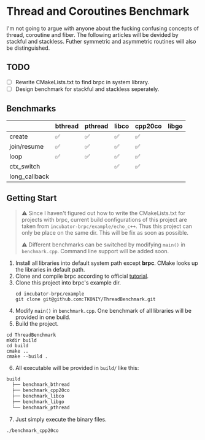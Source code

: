 # Thread and Coroutines Benchmark
I'm not going to argue with anyone about the fucking confusing concepts of thread, coroutine and fiber. The following articles will be devided by stackful and stackless. Futher symmetric and asymmetric routines will also be distinguished.
## TODO
- [ ] Rewrite CMakeLists.txt to find brpc in system library.
- [ ] Design benchmark for stackful and stackless seperately.
## Benchmarks
|               | bthread | pthread | libco | cpp20co | libgo |
| ------------- | ------- | ------- | ----- | ------- | ----- |
| create        | ✅       | ✅       | ✅     | ✅       |       |
| join/resume   | ✅       | ✅       | ✅     | ✅       |       |
| loop          | ✅       | ✅       | ✅     | ✅       |       |
| ctx_switch    |         |         | ✅     | ✅       |       |
| long_callback |         |         |       |         |       |
## Getting Start
> ⚠️ Since I haven't figured out how to write the CMakeLists.txt for projects with brpc, current build configurations of this project are taken from `incubator-brpc/example/echo_c++`. Thus this project can only be place on the same dir. This will be fix as soon as possible.
> 
> ⚠️ Different benchmarks can be switched by modifying `main()` in `benchmark.cpp`. Command line support will be added soon.
1. Install all libraries into default system path except **brpc**. CMake looks up the libraries in default path.
2. Clone and compile brpc according to official [tutorial](https://github.com/apache/incubator-brpc/blob/master/docs/cn/getting_started.md).
3. Clone this project into brpc's example dir.
   ```shell
   cd incubator-brpc/example
   git clone git@github.com:TKONIY/ThreadBenchmark.git
   ```
4. Modify `main()` in `benchmark.cpp`. One benchmark of all libraries will be provided in one build. 
5. Build the project.
  ```shell
  cd ThreadBenchmark
  mkdir build
  cd build
  cmake ..
  cmake --build .
  ```
6. All executable will be provided in `build/` like this:
  ```txt
  build
    ├── benchmark_bthread
    ├── benchmark_cpp20co
    ├── benchmark_libco
    ├── benchmark_libgo
    └── benchmark_pthread
  ```
7. Just simply execute the binary files.
  ```shell
  ./benchmark_cpp20co
  ```
  